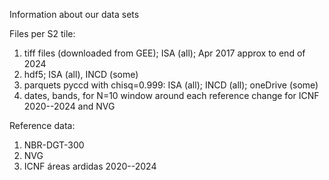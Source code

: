 Information about our data sets

Files per S2 tile:
1. tiff files (downloaded from GEE); ISA (all); Apr 2017 approx to end of 2024
2. hdf5; ISA (all), INCD (some)
3. parquets pyccd with chisq=0.999: ISA (all); INCD (all); oneDrive (some)
4. dates, bands, for N=10 window around each reference change for ICNF 2020--2024 and NVG

Reference data:
1. NBR-DGT-300
2. NVG
3. ICNF áreas ardidas 2020--2024 
